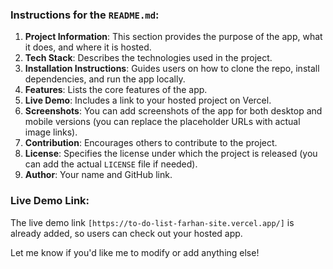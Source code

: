
### **Instructions for the `README.md`**:

1. **Project Information**: This section provides the purpose of the app, what it does, and where it is hosted.
2. **Tech Stack**: Describes the technologies used in the project.
3. **Installation Instructions**: Guides users on how to clone the repo, install dependencies, and run the app locally.
4. **Features**: Lists the core features of the app.
5. **Live Demo**: Includes a link to your hosted project on Vercel.
6. **Screenshots**: You can add screenshots of the app for both desktop and mobile versions (you can replace the placeholder URLs with actual image links).
7. **Contribution**: Encourages others to contribute to the project.
8. **License**: Specifies the license under which the project is released (you can add the actual `LICENSE` file if needed).
9. **Author**: Your name and GitHub link.

### **Live Demo Link**:
The live demo link `[https://to-do-list-farhan-site.vercel.app/]` is already added, so users can check out your hosted app.

Let me know if you'd like me to modify or add anything else!
